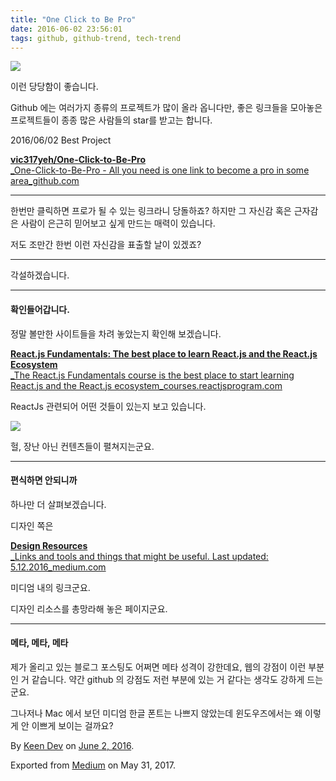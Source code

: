 ```yaml
---
title: "One Click to Be Pro"
date: 2016-06-02 23:56:01
tags: github, github-trend, tech-trend 
---
```



![][image0]

이런 당당함이 좋습니다.

Github 에는 여러가지 종류의 프로젝트가 많이 올라 옵니다만, 좋은 링크들을 모아놓은 프로젝트들이 종종 많은 사람들의 star를 받고는 합니다.

2016/06/02 Best Project

[**vic317yeh/One-Click-to-Be-Pro**  
_One-Click-to-Be-Pro - All you need is one link to become a pro in some area_github.com][anchor0][][anchor1]

---

한번만 클릭하면 프로가 될 수 있는 링크라니 당돌하죠? 하지만 그 자신감 혹은 근자감은 사람이 은근히 믿어보고 싶게 만드는 매력이 있습니다.

저도 조만간 한번 이런 자신감을 표출할 날이 있겠죠?

---

각설하겠습니다.

---

#### 확인들어갑니다.

정말 볼만한 사이트들을 차려 놓았는지 확인해 보겠습니다.

[**React.js Fundamentals: The best place to learn React.js and the React.js Ecosystem**  
_The React.js Fundamentals course is the best place to start learning React.js and the React.js ecosystem_courses.reactjsprogram.com][anchor2][][anchor3]

ReactJs 관련되어 어떤 것들이 있는지 보고 있습니다.

![][image1]

헐, 장난 아닌 컨텐츠들이 펼쳐지는군요.

---

#### 편식하면 안되니까

하나만 더 살펴보겠습니다.

디자인 쪽은

[**Design Resources**  
_Links and tools and things that might be useful. Last updated: 5.12.2016_medium.com][anchor4][][anchor5]

미디엄 내의 링크군요.

디자인 리소스를 총망라해 놓은 페이지군요.

---

#### 메타, 메타, 메타

제가 올리고 있는 블로그 포스팅도 어쩌면 메타 성격이 강한데요, 웹의 강점이 이런 부분인 거 같습니다. 약간 github 의 강점도 저런 부분에 있는 거 같다는 생각도 강하게 드는군요.

그나저나 Mac 에서 보던 미디엄 한글 폰트는 나쁘지 않았는데 윈도우즈에서는 왜 이렇게 안 이쁘게 보이는 걸까요?

By [Keen Dev][anchor6] on [June 2, 2016][anchor7].

Exported from [Medium][anchor8] on May 31, 2017\.


[anchor0]: https://github.com/vic317yeh/One-Click-to-Be-Pro "https://github.com/vic317yeh/One-Click-to-Be-Pro"
[anchor1]: https://github.com/vic317yeh/One-Click-to-Be-Pro
[anchor2]: http://courses.reactjsprogram.com/courses/reactjsfundamentals "http://courses.reactjsprogram.com/courses/reactjsfundamentals"
[anchor3]: http://courses.reactjsprogram.com/courses/reactjsfundamentals
[anchor4]: https://medium.com/p/5071be5f2e43 "https://medium.com/p/5071be5f2e43"
[anchor5]: https://medium.com/p/5071be5f2e43
[anchor6]: https://medium.com/@keendev
[anchor7]: https://medium.com/p/21761cfdb6d2
[anchor8]: https://medium.com


[image0]: /images/1*PWVwZ76tctzH-LAKAw6PYg.jpeg
[image1]: /images/1*wkV2J1Wdi1Y2jmy-oe7qeg.pn